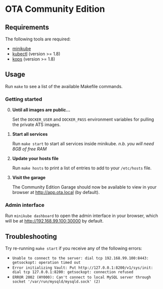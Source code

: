 # OTA Community Edition

## Requirements

The following tools are required:

* [minikube](https://github.com/kubernetes/minikube)
* [kubectl](https://kubernetes.io/docs/tasks/tools/install-kubectl/) (version >= 1.8)
* [kops](https://github.com/kubernetes/kops) (version >= 1.8)

## Usage

Run `make` to see a list of the available Makefile commands.

### Getting started

0. **Until all images are public...**

   Set the `DOCKER_USER` and `DOCKER_PASS` environment variables for pulling the private ATS images.

1. **Start all services**

   Run `make start` to start all services inside minikube. *n.b. you will need 8GB of free RAM*

2. **Update your hosts file**

   Run `make hosts` to print a list of entries to add to your `/etc/hosts` file.

3. **Visit the garage**

   The Community Edition Garage should now be available to view in your browser at http://app.ota.local (by default).

### Admin interface

Run `minikube dashboard` to open the admin interface in your browser, which will be at http://192.168.99.100:30000 by default.

## Troubleshooting

Try re-running `make start` if you receive any of the following errors:

* `Unable to connect to the server: dial tcp 192.168.99.100:8443: getsockopt: operation timed out`
* `Error initializing Vault: Put http://127.0.0.1:8200/v1/sys/init: dial tcp 127.0.0.1:8200: getsockopt: connection refused`
* `ERROR 2002 (HY000): Can't connect to local MySQL server through socket '/var/run/mysqld/mysqld.sock' (2)`
